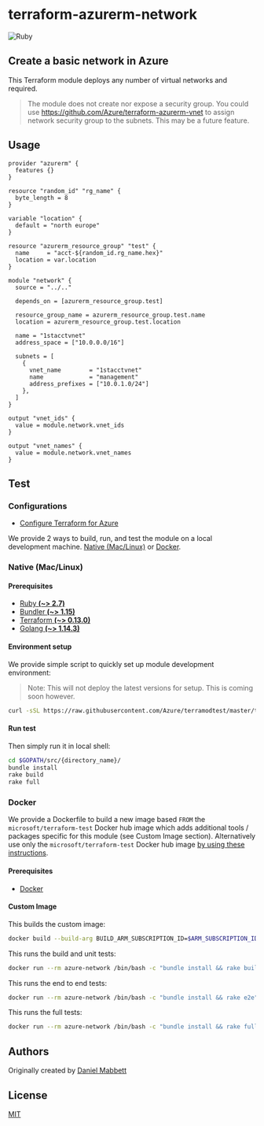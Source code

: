 # terraform-azurerm-network

![Ruby](https://github.com/DanielMabbett/terraform-azurerm-network/workflows/Ruby/badge.svg)

## Create a basic network in Azure

This Terraform module deploys any number of virtual networks and required.

> The module does not create nor expose a security group. You could use <https://github.com/Azure/terraform-azurerm-vnet> to assign network security group to the subnets. This may be a future feature.

## Usage

```hcl
provider "azurerm" {
  features {}
}

resource "random_id" "rg_name" {
  byte_length = 8
}

variable "location" {
  default = "north europe"
}

resource "azurerm_resource_group" "test" {
  name     = "acct-${random_id.rg_name.hex}"
  location = var.location
}

module "network" {
  source = "../.."

  depends_on = [azurerm_resource_group.test]

  resource_group_name = azurerm_resource_group.test.name
  location = azurerm_resource_group.test.location

  name = "1stacctvnet"
  address_space = ["10.0.0.0/16"]

  subnets = [
    {
      vnet_name        = "1stacctvnet"
      name             = "management"
      address_prefixes = ["10.0.1.0/24"]
    },
  ]
}

output "vnet_ids" {
  value = module.network.vnet_ids
}

output "vnet_names" {
  value = module.network.vnet_names
}
```

## Test

### Configurations

- [Configure Terraform for Azure](https://docs.microsoft.com/en-us/azure/virtual-machines/linux/terraform-install-configure)

We provide 2 ways to build, run, and test the module on a local development machine.  [Native (Mac/Linux)](#native-maclinux) or [Docker](#docker).

### Native (Mac/Linux)

#### Prerequisites

- [Ruby **(~> 2.7)**](https://www.ruby-lang.org/en/downloads/)
- [Bundler **(~> 1.15)**](https://bundler.io/)
- [Terraform **(~> 0.13.0)**](https://www.terraform.io/downloads.html)
- [Golang **(~> 1.14.3)**](https://golang.org/dl/)

#### Environment setup

We provide simple script to quickly set up module development environment:

> Note: This will not deploy the latest versions for setup. This is coming soon however.

```sh
curl -sSL https://raw.githubusercontent.com/Azure/terramodtest/master/tool/env_setup.sh | sudo bash
```

#### Run test

Then simply run it in local shell:

```sh
cd $GOPATH/src/{directory_name}/
bundle install
rake build
rake full
```

### Docker

We provide a Dockerfile to build a new image based `FROM` the `microsoft/terraform-test` Docker hub image which adds additional tools / packages specific for this module (see Custom Image section).  Alternatively use only the `microsoft/terraform-test` Docker hub image [by using these instructions](https://github.com/Azure/terraform-test).

#### Prerequisites

- [Docker](https://www.docker.com/community-edition#/download)

#### Custom Image

This builds the custom image:

```sh
docker build --build-arg BUILD_ARM_SUBSCRIPTION_ID=$ARM_SUBSCRIPTION_ID --build-arg BUILD_ARM_CLIENT_ID=$ARM_CLIENT_ID --build-arg BUILD_ARM_CLIENT_SECRET=$ARM_CLIENT_SECRET --build-arg BUILD_ARM_TENANT_ID=$ARM_TENANT_ID -t azure-network .
```

This runs the build and unit tests:

```sh
docker run --rm azure-network /bin/bash -c "bundle install && rake build"
```

This runs the end to end tests:

```sh
docker run --rm azure-network /bin/bash -c "bundle install && rake e2e"
```

This runs the full tests:

```sh
docker run --rm azure-network /bin/bash -c "bundle install && rake full"
```

## Authors

Originally created by [Daniel Mabbett](http://github.com/danielmabbett)

## License

[MIT](LICENSE)

